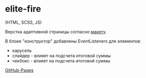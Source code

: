 # elite-fire

(HTML, SCSS, JS)

Верстка адаптивной страницы согласно [макету](app/layout/).

В блоке "конструктор" добавлены EventListeners для элементов:
- карусель
- слайдер - влияет на подсчета итоговой суммы
- чекбокс  - влияет на подсчета итоговой суммы

[GitHub-Pages](https://safym.github.io/elite-fire/)
